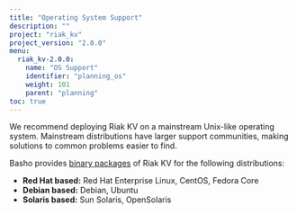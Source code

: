 ```yaml
---
title: "Operating System Support"
description: ""
project: "riak_kv"
project_version: "2.0.0"
menu:
  riak_kv-2.0.0:
    name: "OS Support"
    identifier: "planning_os"
    weight: 101
    parent: "planning"
toc: true
---
```


[downloads]: /riak/kv/2.0.0/downloads/

We recommend deploying Riak KV on a mainstream Unix-like operating system.
Mainstream distributions have larger support communities, making
solutions to common problems easier to find. 

Basho provides [binary packages][downloads] of Riak KV for the following distributions:

* **Red Hat based:** Red Hat Enterprise Linux, CentOS, Fedora Core
* **Debian based:** Debian, Ubuntu
* **Solaris based:** Sun Solaris, OpenSolaris
